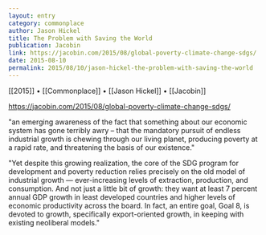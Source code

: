 ```yaml
---
layout: entry
category: commonplace
author: Jason Hickel
title: The Problem with Saving the World
publication: Jacobin
link: https://jacobin.com/2015/08/global-poverty-climate-change-sdgs/
date: 2015-08-10
permalink: 2015/08/10/jason-hickel-the-problem-with-saving-the-world
---
```


[[2015]] • [[Commonplace]] • [[Jason Hickel]] • [[Jacobin]]

https://jacobin.com/2015/08/global-poverty-climate-change-sdgs/

"an emerging awareness of the fact that something about our economic system has gone terribly awry – that the mandatory pursuit of endless industrial growth is chewing through our living planet, producing poverty at a rapid rate, and threatening the basis of our existence."
 
"Yet despite this growing realization, the core of the SDG program for development and poverty reduction relies precisely on the old model of industrial growth — ever-increasing levels of extraction, production, and consumption. And not just a little bit of growth: they want at least 7 percent annual GDP growth in least developed countries and higher levels of economic productivity across the board. In fact, an entire goal, Goal 8, is devoted to growth, specifically export-oriented growth, in keeping with existing neoliberal models."
